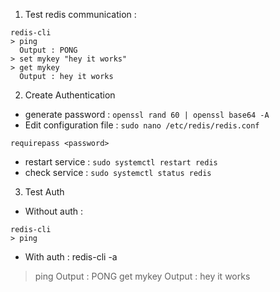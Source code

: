 1. Test redis communication :
```
redis-cli
> ping
  Output : PONG
> set mykey "hey it works"
> get mykey
  Output : hey it works 
```
2. Create Authentication
- generate password : `openssl rand 60 | openssl base64 -A`
- Edit configuration file : `sudo nano /etc/redis/redis.conf`
```
requirepass <password>
```
- restart service : `sudo systemctl restart redis`
- check service : `sudo systemctl status redis`

3. Test Auth
- Without auth : 
```
redis-cli
> ping 
```
- With auth : redis-cli -a <password>
> ping 
  Output : PONG
> get mykey
  Output : hey it works
